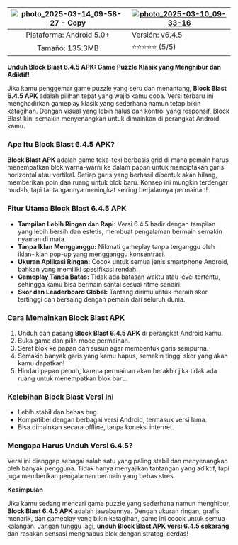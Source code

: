 


|![photo_2025-03-14_09-58-27 - Copy](https://msjacampanile.org/wp-content/uploads/2025/02/IMG_3308-1200x802.jpeg)|<a href="https://modhehe.com/block-blast-6-4-5/">![photo_2025-03-10_09-33-16](https://tuanvd.com/wp-content/uploads/2017/10/Download.png)</a>|
|:-------------------------------------------------:|-----------------------|
| Plataforma: Android 5.0+                   | Versión: v6.4.5   |
| Tamaño: 135.3MB                                 | ⭐️⭐️⭐️⭐️⭐️ (5/5) |



**Unduh Block Blast 6.4.5 APK: Game Puzzle Klasik yang Menghibur dan Adiktif!**

Jika kamu penggemar game puzzle yang seru dan menantang, **Block Blast 6.4.5 APK** adalah pilihan tepat yang wajib kamu coba. Versi terbaru ini menghadirkan gameplay klasik yang sederhana namun tetap bikin ketagihan. Dengan visual yang lebih halus dan kontrol yang responsif, Block Blast kini semakin menyenangkan untuk dimainkan di perangkat Android kamu.

### Apa Itu Block Blast 6.4.5 APK?

**Block Blast APK** adalah game teka-teki berbasis grid di mana pemain harus menempatkan blok warna-warni ke dalam papan untuk menciptakan garis horizontal atau vertikal. Setiap garis yang berhasil dibentuk akan hilang, memberikan poin dan ruang untuk blok baru. Konsep ini mungkin terdengar mudah, tapi tantangannya meningkat seiring berjalannya permainan!

### Fitur Utama Block Blast 6.4.5 APK

- **Tampilan Lebih Ringan dan Rapi:** Versi 6.4.5 hadir dengan tampilan yang lebih bersih dan estetis, membuat pengalaman bermain semakin nyaman di mata.
- **Tanpa Iklan Mengganggu:** Nikmati gameplay tanpa terganggu oleh iklan-iklan pop-up yang mengganggu konsentrasi.
- **Ukuran Aplikasi Ringan:** Cocok untuk semua jenis smartphone Android, bahkan yang memiliki spesifikasi rendah.
- **Gameplay Tanpa Batas:** Tidak ada batasan waktu atau level tertentu, sehingga kamu bisa bermain santai sesuai ritme sendiri.
- **Skor dan Leaderboard Global:** Tantang dirimu untuk meraih skor tertinggi dan bersaing dengan pemain dari seluruh dunia.

### Cara Memainkan Block Blast APK

1. Unduh dan pasang **Block Blast 6.4.5 APK** di perangkat Android kamu.
2. Buka game dan pilih mode permainan.
3. Seret blok ke papan dan susun agar membentuk garis sempurna.
4. Semakin banyak garis yang kamu hapus, semakin tinggi skor yang akan kamu dapatkan!
5. Hindari papan penuh, karena permainan akan berakhir jika tidak ada ruang untuk menempatkan blok baru.

### Kelebihan Block Blast Versi Ini

- Lebih stabil dan bebas bug.
- Kompatibel dengan berbagai versi Android, termasuk versi lama.
- Bisa dimainkan secara offline, tanpa koneksi internet.

### Mengapa Harus Unduh Versi 6.4.5?

Versi ini dianggap sebagai salah satu yang paling stabil dan menyenangkan oleh banyak pengguna. Tidak hanya menyajikan tantangan yang adiktif, tapi juga memberikan pengalaman bermain yang bebas stres.


**Kesimpulan**

Jika kamu sedang mencari game puzzle yang sederhana namun menghibur, **Block Blast 6.4.5 APK** adalah jawabannya. Dengan ukuran ringan, grafis menarik, dan gameplay yang bikin ketagihan, game ini cocok untuk semua kalangan. Jangan tunggu lagi, **unduh Block Blast APK versi 6.4.5 sekarang** dan rasakan sensasi menghapus blok dengan strategi cerdas!
